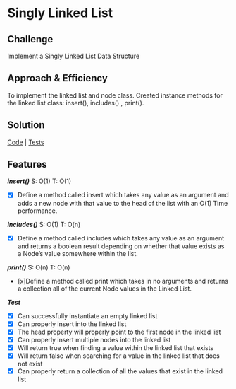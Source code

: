 # Singly Linked List

## Challenge
Implement a Singly Linked List Data Structure

## Approach & Efficiency
To implement the linked list and node class. Created instance methods for the linked list class: insert(), includes()
, print().


## Solution
[Code](../src/main/java/linkedlist/LinkedList.java) | [Tests](../src/test/java/linkedlist/LinkedListTest.java)

## Features


***insert()*** S: O(1) T: O(1)

- [x] Define a method called insert which takes any value as an argument and adds a new node with that value to the 
head 
of the list with an O(1) Time performance.

***includes()*** S: O(1) T: O(n)

- [x] Define a method called includes which takes any value as an argument and returns a boolean result depending on 
whether 
that value exists as a Node’s value somewhere within the list.

***print()*** S: O(n) T: O(n)

- [x]Define a method called print which takes in no arguments and returns a collection all of the current Node values
 in the Linked List.
 
 
***Test***
 - [x] Can successfully instantiate an empty linked list
 - [x] Can properly insert into the linked list
 - [x] The head property will properly point to the first node in the linked list
 - [x] Can properly insert multiple nodes into the linked list
 - [x] Will return true when finding a value within the linked list that exists
 - [x] Will return false when searching for a value in the linked list that does not exist
 - [x] Can properly return a collection of all the values that exist in the linked list
